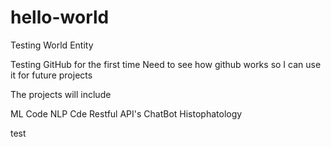# hello-world
Testing World Entity


Testing GitHub for the first time
Need to see how github works so I can use it for future projects 

The projects will include

ML Code
NLP Cde
Restful API's
ChatBot
Histophatology

test
